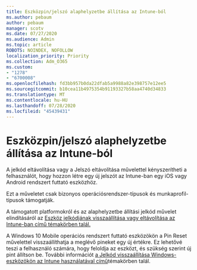 ```yaml
---
title: Eszközpin/jelszó alaphelyzetbe állítása az Intune-ból
ms.author: pebaum
author: pebaum
manager: scotv
ms.date: 07/27/2020
ms.audience: Admin
ms.topic: article
ROBOTS: NOINDEX, NOFOLLOW
localization_priority: Priority
ms.collection: Adm_O365
ms.custom:
- "1278"
- "6700008"
ms.openlocfilehash: fd3bb957b0da22dfab5a9988a82e398757e12ee5
ms.sourcegitcommit: b10cea11b4975354b91193327b58aa4740d34833
ms.translationtype: MT
ms.contentlocale: hu-HU
ms.lasthandoff: 07/28/2020
ms.locfileid: "45439431"
---
```

# <a name="device-pinpassword-reset-from-intune"></a>Eszközpin/jelszó alaphelyzetbe állítása az Intune-ból

A jelkód eltávolítása vagy a Jelszó eltávolítása művelettel kényszerítheti a felhasználót, hogy hozzon létre egy új jelszót az Intune-ban egy iOS vagy Android rendszert futtató eszközhöz.

Ezt a műveletet csak bizonyos operációsrendszer-típusok és munkaprofil-típusok támogatják.

A támogatott platformokról és az alaphelyzetbe állítási jelkód művelet elindításáról az [Eszköz jelkódjának visszaállítása vagy eltávolítása az Intune-ban című témakörben talál.](https://docs.microsoft.com/intune/device-passcode-reset)

A Windows 10 Mobile operációs rendszert futtató eszközökön a Pin Reset művelettel visszaállíthatja a meglévő pineket egy új értékre. Ez lehetővé teszi a felhasználó számára, hogy feloldja az eszközt, és szükség szerint új pint állítson be. További információt [a Jelkód visszaállítása Windows-eszközökön az Intune használatával című](https://docs.microsoft.com/intune/device-windows-pin-reset)témakörben talál.